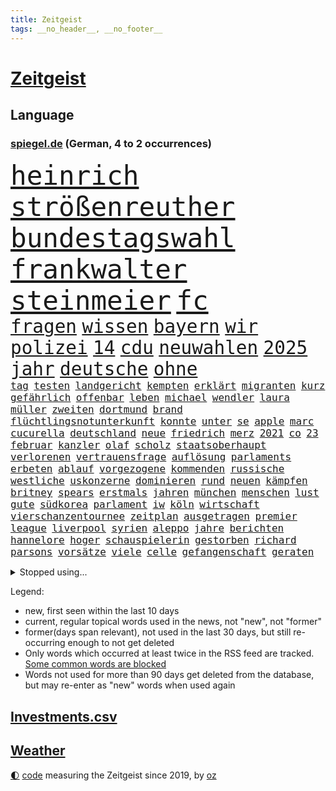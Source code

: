```yaml
---
title: Zeitgeist
tags: __no_header__, __no_footer__
---
```


# [Zeitgeist](https://oliz.io/zeitgeist/)

## Language

<h3><a href="https://www.spiegel.de" target="_blank">spiegel.de</a> (German, 4 to 2 occurrences)</h3>
<p style="font-family:monospace">
<span style="font-size:32pt"><a href="news_links.html#heinrich" class="current">heinrich</a></span>
<span style="font-size:32pt"><a href="news_links.html#strößenreuther" class="new">strößenreuther</a></span>
<span style="font-size:32pt"><a href="news_links.html#bundestagswahl" class="current">bundestagswahl</a></span>
<span style="font-size:32pt"><a href="news_links.html#frankwalter" class="current">frankwalter</a></span>
<span style="font-size:32pt"><a href="news_links.html#steinmeier" class="current">steinmeier</a></span>
<span style="font-size:32pt"><a href="news_links.html#fc" class="current">fc</a></span>
<br>
<span style="font-size:22pt"><a href="news_links.html#fragen" class="current">fragen</a></span>
<span style="font-size:22pt"><a href="news_links.html#wissen" class="current">wissen</a></span>
<span style="font-size:22pt"><a href="news_links.html#bayern" class="current">bayern</a></span>
<span style="font-size:22pt"><a href="news_links.html#wir" class="current">wir</a></span>
<span style="font-size:22pt"><a href="news_links.html#polizei" class="current">polizei</a></span>
<span style="font-size:22pt"><a href="news_links.html#14" class="current">14</a></span>
<span style="font-size:22pt"><a href="news_links.html#cdu" class="current">cdu</a></span>
<span style="font-size:22pt"><a href="news_links.html#neuwahlen" class="current">neuwahlen</a></span>
<span style="font-size:22pt"><a href="news_links.html#2025" class="current">2025</a></span>
<span style="font-size:22pt"><a href="news_links.html#jahr" class="current">jahr</a></span>
<span style="font-size:22pt"><a href="news_links.html#deutsche" class="current">deutsche</a></span>
<span style="font-size:22pt"><a href="news_links.html#ohne" class="current">ohne</a></span>
<br>
<span style="font-size:12pt"><a href="news_links.html#tag" class="current">tag</a></span>
<span style="font-size:12pt"><a href="news_links.html#testen" class="current">testen</a></span>
<span style="font-size:12pt"><a href="news_links.html#landgericht" class="current">landgericht</a></span>
<span style="font-size:12pt"><a href="news_links.html#kempten" class="current">kempten</a></span>
<span style="font-size:12pt"><a href="news_links.html#erklärt" class="current">erklärt</a></span>
<span style="font-size:12pt"><a href="news_links.html#migranten" class="current">migranten</a></span>
<span style="font-size:12pt"><a href="news_links.html#kurz" class="current">kurz</a></span>
<span style="font-size:12pt"><a href="news_links.html#gefährlich" class="current">gefährlich</a></span>
<span style="font-size:12pt"><a href="news_links.html#offenbar" class="current">offenbar</a></span>
<span style="font-size:12pt"><a href="news_links.html#leben" class="current">leben</a></span>
<span style="font-size:12pt"><a href="news_links.html#michael" class="current">michael</a></span>
<span style="font-size:12pt"><a href="news_links.html#wendler" class="new">wendler</a></span>
<span style="font-size:12pt"><a href="news_links.html#laura" class="new">laura</a></span>
<span style="font-size:12pt"><a href="news_links.html#müller" class="current">müller</a></span>
<span style="font-size:12pt"><a href="news_links.html#zweiten" class="current">zweiten</a></span>
<span style="font-size:12pt"><a href="news_links.html#dortmund" class="current">dortmund</a></span>
<span style="font-size:12pt"><a href="news_links.html#brand" class="current">brand</a></span>
<span style="font-size:12pt"><a href="news_links.html#flüchtlingsnotunterkunft" class="new">flüchtlingsnotunterkunft</a></span>
<span style="font-size:12pt"><a href="news_links.html#konnte" class="current">konnte</a></span>
<span style="font-size:12pt"><a href="news_links.html#unter" class="current">unter</a></span>
<span style="font-size:12pt"><a href="news_links.html#se" class="current">se</a></span>
<span style="font-size:12pt"><a href="news_links.html#apple" class="current">apple</a></span>
<span style="font-size:12pt"><a href="news_links.html#marc" class="current">marc</a></span>
<span style="font-size:12pt"><a href="news_links.html#cucurella" class="new">cucurella</a></span>
<span style="font-size:12pt"><a href="news_links.html#deutschland" class="current">deutschland</a></span>
<span style="font-size:12pt"><a href="news_links.html#neue" class="current">neue</a></span>
<span style="font-size:12pt"><a href="news_links.html#friedrich" class="current">friedrich</a></span>
<span style="font-size:12pt"><a href="news_links.html#merz" class="current">merz</a></span>
<span style="font-size:12pt"><a href="news_links.html#2021" class="current">2021</a></span>
<span style="font-size:12pt"><a href="news_links.html#co" class="current">co</a></span>
<span style="font-size:12pt"><a href="news_links.html#23" class="current">23</a></span>
<span style="font-size:12pt"><a href="news_links.html#februar" class="current">februar</a></span>
<span style="font-size:12pt"><a href="news_links.html#kanzler" class="current">kanzler</a></span>
<span style="font-size:12pt"><a href="news_links.html#olaf" class="current">olaf</a></span>
<span style="font-size:12pt"><a href="news_links.html#scholz" class="current">scholz</a></span>
<span style="font-size:12pt"><a href="news_links.html#staatsoberhaupt" class="current">staatsoberhaupt</a></span>
<span style="font-size:12pt"><a href="news_links.html#verlorenen" class="new">verlorenen</a></span>
<span style="font-size:12pt"><a href="news_links.html#vertrauensfrage" class="current">vertrauensfrage</a></span>
<span style="font-size:12pt"><a href="news_links.html#auflösung" class="current">auflösung</a></span>
<span style="font-size:12pt"><a href="news_links.html#parlaments" class="current">parlaments</a></span>
<span style="font-size:12pt"><a href="news_links.html#erbeten" class="new">erbeten</a></span>
<span style="font-size:12pt"><a href="news_links.html#ablauf" class="current">ablauf</a></span>
<span style="font-size:12pt"><a href="news_links.html#vorgezogene" class="current">vorgezogene</a></span>
<span style="font-size:12pt"><a href="news_links.html#kommenden" class="current">kommenden</a></span>
<span style="font-size:12pt"><a href="news_links.html#russische" class="current">russische</a></span>
<span style="font-size:12pt"><a href="news_links.html#westliche" class="current">westliche</a></span>
<span style="font-size:12pt"><a href="news_links.html#uskonzerne" class="new">uskonzerne</a></span>
<span style="font-size:12pt"><a href="news_links.html#dominieren" class="new">dominieren</a></span>
<span style="font-size:12pt"><a href="news_links.html#rund" class="current">rund</a></span>
<span style="font-size:12pt"><a href="news_links.html#neuen" class="current">neuen</a></span>
<span style="font-size:12pt"><a href="news_links.html#kämpfen" class="current">kämpfen</a></span>
<span style="font-size:12pt"><a href="news_links.html#britney" class="new">britney</a></span>
<span style="font-size:12pt"><a href="news_links.html#spears" class="new">spears</a></span>
<span style="font-size:12pt"><a href="news_links.html#erstmals" class="current">erstmals</a></span>
<span style="font-size:12pt"><a href="news_links.html#jahren" class="current">jahren</a></span>
<span style="font-size:12pt"><a href="news_links.html#münchen" class="current">münchen</a></span>
<span style="font-size:12pt"><a href="news_links.html#menschen" class="current">menschen</a></span>
<span style="font-size:12pt"><a href="news_links.html#lust" class="current">lust</a></span>
<span style="font-size:12pt"><a href="news_links.html#gute" class="current">gute</a></span>
<span style="font-size:12pt"><a href="news_links.html#südkorea" class="current">südkorea</a></span>
<span style="font-size:12pt"><a href="news_links.html#parlament" class="current">parlament</a></span>
<span style="font-size:12pt"><a href="news_links.html#iw" class="new">iw</a></span>
<span style="font-size:12pt"><a href="news_links.html#köln" class="current">köln</a></span>
<span style="font-size:12pt"><a href="news_links.html#wirtschaft" class="current">wirtschaft</a></span>
<span style="font-size:12pt"><a href="news_links.html#vierschanzentournee" class="new">vierschanzentournee</a></span>
<span style="font-size:12pt"><a href="news_links.html#zeitplan" class="current">zeitplan</a></span>
<span style="font-size:12pt"><a href="news_links.html#ausgetragen" class="current">ausgetragen</a></span>
<span style="font-size:12pt"><a href="news_links.html#premier" class="current">premier</a></span>
<span style="font-size:12pt"><a href="news_links.html#league" class="current">league</a></span>
<span style="font-size:12pt"><a href="news_links.html#liverpool" class="current">liverpool</a></span>
<span style="font-size:12pt"><a href="news_links.html#syrien" class="current">syrien</a></span>
<span style="font-size:12pt"><a href="news_links.html#aleppo" class="current">aleppo</a></span>
<span style="font-size:12pt"><a href="news_links.html#jahre" class="current">jahre</a></span>
<span style="font-size:12pt"><a href="news_links.html#berichten" class="current">berichten</a></span>
<span style="font-size:12pt"><a href="news_links.html#hannelore" class="new">hannelore</a></span>
<span style="font-size:12pt"><a href="news_links.html#hoger" class="new">hoger</a></span>
<span style="font-size:12pt"><a href="news_links.html#schauspielerin" class="current">schauspielerin</a></span>
<span style="font-size:12pt"><a href="news_links.html#gestorben" class="current">gestorben</a></span>
<span style="font-size:12pt"><a href="news_links.html#richard" class="current">richard</a></span>
<span style="font-size:12pt"><a href="news_links.html#parsons" class="new">parsons</a></span>
<span style="font-size:12pt"><a href="news_links.html#vorsätze" class="new">vorsätze</a></span>
<span style="font-size:12pt"><a href="news_links.html#viele" class="current">viele</a></span>
<span style="font-size:12pt"><a href="news_links.html#celle" class="current">celle</a></span>
<span style="font-size:12pt"><a href="news_links.html#gefangenschaft" class="current">gefangenschaft</a></span>
<span style="font-size:12pt"><a href="news_links.html#geraten" class="current">geraten</a></span>
</p>
<details>
<summary>Stopped using...</summary>
<p class="former" style="font-size:12pt">
cristiano(1528) wunsch(1527) beschreibt(1526) frankfurter(1526) gründer(1526) zahlreichen(1526) betrug(1525) depressionen(1525) bayerische(1524) fischer(1524) gegenseitig(1524) 5(1523) aktivisten(1523) einzelne(1523) entlässt(1523) extreme(1523) reformen(1523) schildert(1523) 400(1522) bitten(1522) geholfen(1522) geplanten(1522) japan(1522) lauterbach(1522) nahverkehr(1522) 37(1521) angekommen(1521) bemüht(1521) bundesweit(1521) entdecken(1521) tieren(1520) schatten(1519) turnier(1519) verstorbenen(1519) xi(1519) bezahlt(1518) feierte(1518) frühen(1518) mannes(1518) null(1518) phase(1518) vorschläge(1518) 27(1517) album(1517) entschädigung(1517) hinterlassen(1517) sexueller(1517) abgang(1516) umstritten(1516) babys(1515) nord(1515) verabschiedet(1515) bundestrainer(1514) frust(1514) kamera(1514) klimapolitik(1514) produzieren(1514) aufnahme(1513) bsc(1513) hertha(1513) wachstum(1513) wochenlang(1513) folgte(1512) offiziellen(1512) schnitt(1512) trainieren(1512) 3000(1511) anbieter(1511) polnische(1511) system(1511) ungarns(1511) verlangen(1511) abgebrochen(1510) beschwerden(1510) stadion(1510) gebiet(1509) park(1509) starker(1509) großbritanniens(1508) inszeniert(1506) lücke(1506) vorgaben(1506) entsetzen(1505) genauso(1505) schauen(1505) weckt(1505) führenden(1503) überschwemmungen(1500) bäume(1498) bundesgerichtshof(1497) ausrüstung(1496) chinas(1495) einschätzung(1495) erstochen(1495) größere(1495) analysiert(1494) schießen(1493) kräfte(1487) koalitionspartner(1486) abhängig(1484) erhöhung(1484) iranischen(1484) kiew(1476) überfall(1475) startup(1470) missbrauchs(1461) schadensersatz(1459) aktionen(1453) zusätzliche(1451) niederländer(1421) politikern(1358) banken(1323) interessen(1321) lediglich(1305) tennisstar(1287) vorsicht(1285) novak(1267) fachkräftemangel(1266) zerstörte(1265) arme(1259) bundesanwaltschaft(1253) russen(1246) polnischen(1229) weibliche(1218) gestern(1216) exil(1207) hoffenheim(1197) investiert(1187) tiger(1171) bekräftigt(1166) abschreckung(1157) demo(1156) spezielle(1155) rauswurf(1154) volksverhetzung(1138) ostdeutschland(1137) euländer(1128) auge(1118) rande(1116) unserem(1108) brennt(1095) schloss(1092) erschwert(1076) überwachung(1058) gezwungen(1042) einheit(1036) triumphiert(1021) lücken(1014) unmittelbar(1006) fünften(1005) schneiden(1005) kriegsverbrechen(996) kriegsbeginn(992) crew(975) nationalelf(975) erlauben(971) verärgert(953) prominenten(943) unterlag(943) harter(936) verzweiflung(935) sprung(917) kandidat(916) grün(903) genauer(891) deutsch(889) erdbeben(886) äußerst(862) offizielle(861) hoffnungsträger(853) extremisten(849) farben(831) erzielte(829) nackt(828) auseinander(824) feierten(819) persönlichen(802) angreifen(799) zweifeln(794) freundschaft(793) knappe(791) bergen(786) parolen(783) auszeichnung(781) autohersteller(778) äußerung(767) billigt(761) uskonzern(761) reißen(755) gesprengt(754) düster(753) singt(750) tabu(748) verbrenner(746) deutschlandticket(742) anscheinend(741) fenster(741) abwehr(740) djokovic(739) check(735) dfbelf(735) hauses(735) text(735) jerusalem(722) aggressiv(715) tourismus(713) wand(695) zufällig(695) demonstriert(693) bewahren(692) landwirte(692) miete(691) gedenken(690) bremst(679) startups(677) lauf(672) nagelsmann(668) generäle(662) rostock(659) wegner(654) gewartet(636) jugend(635) fußballverband(611) behaupten(610) übergriff(607) alexandra(606) deutlicher(603) gewalttaten(602) hoeneß(599) sichere(599) härtere(597) durchgesetzt(595) urlauber(591) uli(581) terrorismus(577) evakuierung(574) spektakulären(571) naturschutz(568) absurd(561) beruft(559) popp(556) open(555) objekte(550) sächsischen(547) zahlungen(547) marschflugkörper(546) älterer(540) errichtet(537) renommierten(537) stock(537) stellvertretende(536) einbringen(535) überlegen(535) anderthalb(526) warnungen(526) entscheidende(524) schweigt(524) klassische(513) eauto(511) seele(511) victoria(511) antwortet(509) spdchef(508) lagen(503) argentiniens(493) boykott(489) lady(483) chancenlos(480) kandidiert(480) sprachen(480) rasche(479) us(479) israeli(476) bbc(463) rechtsextremisten(463) technisch(462) gewechselt(460) mittelfeld(457) 99(454) uswahl(454) archäologen(445) jüdischen(443) verliebt(443) mützenich(442) rolf(442) strafgerichtshof(442) kehrtwende(441) nagel(439) fehlte(437) schenkt(436) duo(430) gedächtnis(428) nächte(424) versuche(423) mars(420) tennisspieler(418) geiseln(416) unterscheidet(416) 1990(412) propalästinensische(412) israelischem(411) beteiligung(409) reagierten(409) hamasanführer(408) interne(407) wahlsieg(406) neonazis(404) usschauspieler(392) abfall(390) zeitgemäß(389) barbara(385) erfahrung(385) freitagmorgen(385) bären(382) claus(382) gestritten(382) kostenlos(382) hamasmassaker(381) gewaltsam(379) haderte(379) torjäger(378) staatsanwälte(377) kündigungen(376) bereichen(373) nass(366) po(365) vereidigt(365) oscarpreisträgerin(363) abgeordneter(361) religiösen(361) reparieren(354) finanzen(353) fortschritte(353) ambitionen(352) umfangreiche(346) anzugreifen(344) vincent(339) melanie(338) besonderes(335) brandenburgischen(335) gleichberechtigung(335) ordentlich(333) firmenchef(332) onlineplattform(330) landsmann(328) format(327) holten(323) gegensteuern(322) ausgang(321) chrome(319) notlandung(319) verwehrt(319) berühmteste(317) charlotte(317) musikerin(317) weltstar(316) elton(315) staub(313) shein(311) rettete(310) great(307) hummels(307) mats(307) bronze(303) wirecard(303) gefälschter(302) gitarrist(301) trainers(301) inakzeptabel(300) vizepräsidentin(300) bundestagsabgeordnete(299) landtagswahl(299) vorgesehen(298) siegtreffer(297) angeordnet(296) emojis(292) raf(291) blau(290) apotheker(287) zoo(286) änderte(286) chinesisches(285) haustür(285) sprang(282) wirtschaftskrise(282) möglichkeit(281) schweigegeldprozess(281) lüge(279) verlorene(279) meistertitel(278) virus(278) bear(277) hochstapler(277) aktualisiert(274) ali(269) khamenei(269) ersatz(268) indirekt(267) f(266) schnellste(266) verurteilter(266) kaputt(265) intensiv(264) verbraucherpreise(264) vizepräsident(263) vorab(262) aktie(255) km/h(253) josh(252) thyssenkrupp(252) arbeitszeiten(251) therapie(251) tragödie(251) menschenrechtler(249) potenzial(249) ernannt(248) rüstungskonzern(248) titanic(248) zusätzlichen(248) vorgezogenen(247) balkon(246) angebote(245) einbruch(245) statistische(244) alias(243) arbeitszeit(242) dürre(242) billionen(241) denkbar(241) gesammelt(241) üblich(241) bedrohen(240) ostküste(240) zivilgesellschaft(240) netzwerke(239) einheimische(238) beseitigen(237) wohngebiet(235) obdachlosen(234) technischen(234) witz(234) fronten(233) hochhaus(231) hauskauf(230) immobilienkauf(230) angelegte(228) jahrhunderts(228) immobilie(227) szenarien(227) wittert(227) depression(225) beck(224) stahl(224) gekippt(223) normalität(223) überflutungen(223) fahrern(222) islam(222) erdgas(221) stephen(221) wohnungslose(221) behindern(220) klang(219) nadal(218) heiße(217) stalking(217) umweltschützer(217) laufender(216) anlegen(214) kundschaft(214) landeten(213) vorfalls(213) wahlrecht(212) packt(211) beirut(208) me(208) reiz(208) heimatstadt(207) gewachsen(206) heimatmarkt(206) mitstreiter(206) brutalen(204) impfstoffe(204) nirgendwo(203) 39jährige(202) ausbreitung(201) enorme(199) gehackt(199) heimspiel(199) hilton(199) stärkere(199) propalästinensischer(198) buhlt(197) feindbild(197) protestierte(197) weicht(195) breiten(194) befragen(193) exmanager(193) happy(192) kulturschaffende(192) münchens(192) gewaltigen(191) erschießen(190) aufsteigen(189) schwarzwald(189) sprengen(189) bildungsministerium(188) esprit(188) grand(188) wandern(188) schlägerei(187) wagenknechtpartei(185) kompany(184) josé(183) matthew(183) ägyptischen(183) gemeint(182) bezahlbare(180) schwule(180) unzufrieden(180) usrapper(180) jeremy(178) hinein(177) stationen(177) vollrausch(177) 650(176) axel(176) lauterbachs(176) fernseher(175) unterbrechen(175) rechtem(173) situationen(173) 25jährige(172) white(172) 2002(171) aufgewachsen(171) stream(170) bewahrt(169) hochrechnungen(168) städtetrip(168) basketballer(167) nachträglich(166) sprengung(166) einfachere(165) häusliche(165) interaktiven(165) ursprünglich(165) kurioser(164) unsicher(164) aggressiven(162) vermummte(162) jusochef(161) magabewegung(161) türmer(161) danke(159) emmy(159) fünfmal(158) schult(157) abriss(156) galaxie(156) renten(156) surrealen(156) versteigerung(156) auftritten(155) fabian(155) telefon(155) immobilienkrise(153) funktionen(152) stromausfällen(152) wählten(152) fitnessstudio(151) firmenpleiten(150) flughafens(150) starkem(148) gefühlen(147) katzen(147) siebte(147) ernstvolker(146) glaube(146) kandidieren(146) kulturelle(146) spacex(146) verräter(146) zutiefst(146) kalkül(145) richtungen(145) zweijähriger(145) auftrieb(143) kunstwerk(143) ansehen(142) brilliert(142) stiehlt(142) waggon(142) engländer(141) gesetzen(141) feind(140) gleichgültigkeit(140) recap(140) rützels(140) sparkasse(140) gewürgt(139) untergang(139) kanzlerkandidatur(138) langstreckenwaffen(138) notfalls(138) anlegern(137) philippinischen(137) adele(135) ungemütlich(135) follower(134) frisches(134) verpflichtung(133) emmys(132) komplizierte(132) alabama(131) ostbeauftragter(131) vorstellt(131) absolviert(130) gesundheitliche(130) verzweifelt(130) bundesnetzagentur(129) heldin(129) klimakonferenz(129) ron(129) altem(128) berufsalltag(128) einjähriger(128) unbeliebten(128) ächzt(128) aids(127) diskurs(127) einstigen(127) kannte(127) trübt(127) masche(126) northvolt(126) sozialdemokrat(126) versinkt(126) 36jährige(125) beschrieb(125) kubicki(125) erklärungsnot(124) komponisten(124) marianne(124) thailändischen(124) bergsteiger(123) einrichtung(122) klappen(122) metin(122) sitzung(122) brandenburgs(121) eigens(121) caroline(120) dhl(120) afghanischen(119) gigantischer(119) matt(119) roadtrip(119) kandidatin(118) rivalisierende(118) stell(117) taucher(117) wirren(116) 81(115) hauptquartier(115) wahrgenommen(115) überholmanöver(115) bizarre(114) hetze(114) 29jährige(113) eisbären(113) ermordung(113) krönt(112) punktet(112) keime(111) kuba(111) strafverfolgung(111) übelkeit(111) fassade(110) ausgebildeten(109) gange(109) möglichem(109) ops(109) traten(109) begibt(107) teilnehmenden(107) zustimmung(107) aachen(105) stadtteil(104) eingeschlossen(103) male(103) geschaffen(102) konzerts(102) medikamenten(102) nutzerinnen(102) tobte(102) tournee(102) innenstädten(101) liege(101) romantik(101) düfte(100) hassnachrichten(100) ungewissen(100) waschen(100) anziehen(99) komitees(99) fotograf(98) jährlichen(98) windsor(98) überflüssig(98) autonomen(97) feuerball(97) retrospektive(97) wiederentdeckt(97) müde(96) offenbarung(96) wiederbelebt(96) achtung(95) gravierend(95) krankenhäusern(95) organisierte(95) etfs(94) agrarminister(93) jannik(93) nbalegende(93) schaulustige(93) todes(93) tüv(93) chicago(92) holstein(92) kleinkind(92) mitarbeiterinnen(92) parteifreund(92) umweltschutz(92) überwacht(92) doping(91) drohmails(91) elften(91) magische(91) markige(91) messerverbot(91) riechen(91) sexualdelikt(91) sweet(91) bentancur(90) drogeneinfluss(90) entfernung(90) höchstpersönlich(90) makel(90) monatelange(90) nacken(90) podcasts(90) prügelattacke(90) rodrigo(90) delegierten(89) einfahrt(89) logan(89) niedergegangen(89) operieren(89) rührt(89) sinner(89) geweigert(88) metas(88) schieflage(88) wertet(88) wmgürtel(88) hamann(87) korallen(87) ralph(87) schwersten(87) aleksandar(86) betreuen(86) doku(86) lauten(86) lebensgefühl(86) liam(86) pavlović(86) spielende(86) wolfsburger(86) di(85) ertrag(85) felder(84) jakob(84) karina(84) carey(83) freigestellt(83) 112(82) bruchteil(82) einkaufen(82) kurt(82) zielt(82) absurder(81) amann(81) gelangen(81) gescheiterten(81) mariah(81) politikwissenschaftler(81) populärer(81) spiegelchefredakteurin(81) baggerfahrer(80) eindämmen(80) gewehrt(80) kanzlerfrage(80) mobiltelefon(80) politologe(80) pressesprecher(80) stärkt(80) ehemänner(79) hungerkrise(79) höherem(79) lesungen(79) reißleine(79) storm(79) tausendmal(79) airpods(78) erholung(78) erstarken(78) gekappt(78) hadert(78) klärung(78) scheiterns(78) schwindel(78) strukturen(78) xchef(78) alarmsignal(77) diplomatie(77) direkte(77) fremde(77) kohfeldt(77) meetings(77) tusk(77) unschädlich(77) ausgerichtet(76) beeinflusst(76) beispiellosen(76) māori(76) nachgegeben(76) stimmten(76) traumhaus(76) überdreht(76) 02(75) 95(75) bundesbankpräsident(75) pablo(75) tatorts(75) antisemitisch(74) erstellt(74) exdortmunder(74) marino(74) rebecca(74) regulierung(74) verhaften(74) wegzug(74) zerrüttet(74) 87(73) auswärtssieg(73) ernste(73) versäumte(73) 550000(72) ableiten(72) fahrwasser(72) jochen(72) maurer(72) starshiprakete(72) steif(72) bedrängt(71) meistert(71) springer(71) unbeeindruckt(71) usjustizministerium(71) cduabgeordnete(70) zugute(70) alljährlich(69) banden(69) beeindruckend(69) goretzka(69) musikvideo(69) produzentin(69) rabbiner(69) rasante(69) schuf(69) statuen(69) unosicherheitsrat(69) bemerkung(68) bestand(68) bka(68) erarbeiten(68) expandieren(68) fell(68) formular(68) gutgehen(68) männchen(68) nächstgelegenen(68) aussteht(67) diversität(67) dokumentarfilm(67) medienvertreter(67) nathalie(67) osteuropa(67) paraguay(67) saal(67) sirenen(67) son(67) town(67) krefeld(66) kreuzes(66) ohio(66) planet(66) rennstall(66) scott(66) spitzenmann(66) bauarbeiter(65) burg(65) galerie(65) gewaltdelikten(65) schiitischen(65) sexualisierte(65) usgeschäft(65) waffeneinsatz(65) entschärft(64) kran(64) regulär(64) strackzimmermann(64) bringe(63) edward(63) freigabe(63) jusos(63) burghausen(62) direction(62) intervention(62) nahende(62) sexistische(62) techbranche(62) wölfen(62) car(61) industrienationen(61) passen(61) seitlich(61) tatjana(61) teevs(61) allenfalls(60) rostocker(60) umweltschädlich(60) vegas(60) verspätete(60) güterzug(59) heutzutage(59) interkontinentalrakete(59) klavier(59) magyar(59) millionenschweres(59) pauschal(59) péter(59) sportdirektor(59) spotten(59) terrorattacke(59) unterwäsche(59) ausgrenzung(58) bedenkliche(58) cdu/csufraktion(58) einzigen(58) ibrahim(58) kindesmissbrauchs(58) nutztiere(58) osnabrücker(58) renommierte(58) schlaganfall(58) eva(57) first(57) grünheide(57) hacker(57) nachfolgers(57) neumarkt(57) nützen(57) stralsund(57) teslafabrik(57) ungeklärt(57) befestigt(56) beiruts(56) lesetipps(56) minimal(56) mächtigsten(56) regierungsbündnis(56) schiiten(56) schwerste(56) 58jährige(55) t(55) angeben(54) besiedelten(54) chefwechsel(54) dance(54) disneyland(54) umweltverschmutzung(54) werkstatt(54) musikalischen(53) aufrüstung(52) ehrgeizig(52) gegnern(52) geplanter(52) kraftfahrtbundesamt(52) leaks(52) 750(51) bryan(51) düsteres(51) gesellschaftlich(51) identifizieren(51) tennislegende(51) zaragoza(51) durchkreuzt(50) endgültige(50) entführen(50) essens(50) harmlos(50) jemenitischen(50) miersch(50) unicef(50) verkehrs(50) anreiz(49) bunkern(49) prosor(49) vertrauensvolle(49) weltuntergang(49) zermürbt(49) georgische(48) göttingen(48) isolation(48) panzerglas(48) tolan(48) unipräsident(48) attraktivität(47) interviewt(47) langlebigkeit(47) panikattacken(47) startelf(47) afdabgeordneten(46) amerikanischer(46) parteivize(46) podolski(46) einwanderer(45) hüfte(45) sichtbaren(45) vorstandsvorsitzende(45) wanderwitz(45) bosnienherzegowina(44) bundesparteitag(44) klimaforscher(44) lyle(44) menendez(44) saporischschja(44) schäumt(44) verlängerung(44) weltklimakonferenz(44) altmodisch(43) beschränken(43) busse(43) einstellung(43) hollywoodschauspielerin(43) referendum(43) brombeerkoalition(42) minecraft(42) missfallen(42) selbstverständlichkeit(42) verbleib(42) akkuschrauber(41) deportation(41) erkennbar(41) notfälle(41) unbewohnbar(41) usverteidigungsminister(41) australian(40) badezimmer(40) fdpvize(40) liegend(40) tal(40) no(39) teslagegner(39) ultimatum(39) absichtlich(38) android(38) bösartige(38) einsparen(38) koalitionsverhandlungen(38) massenabschiebung(38) treibstoff(38) umwege(38) unhöflich(38) flutkatastrophe(37) jva(37) makes(37) staatsverschuldung(37) tumult(37) arbeitsmarktexperten(36) besteuern(36) gerhard(36) non(36) puren(36) unfällen(36) zivilisation(36) spdfraktionschef(35) umgeben(35) wright(35) jinping(34) leib(34) payne(34) raschen(34) reunion(34) tauscht(34) weltordnung(34) ökonom(34) kliniken(33) krankenhausreform(33) odessa(33) sexualisierter(33) wachsenden(33) zusammenrücken(33) aufgeklärt(32) buchtipps(32) defekt(32) grünenparteitag(32) jake(32) polizeiwache(32) rocken(32) sorgenkinder(32) 72(31) decathlon(31) femizide(31) food(31) taschengeld(31) vorherrschaft(31) göttinger(30) jemenitische(30) machtlos(30) totale(30) vollstrecker(30) einnehmen(29) glücksfall(29) liedermacher(29) luftabwehr(29) zurückgeben(29) effizient(28) knickt(28) legendär(28) premierleagueklub(28) suizidgedanken(28) zerschlagen(28) abifeier(27) aufnehmen(27) entschluss(27) nutzern(27) streben(27) ulf(27) verlogen(27) bosch(26) longoria(26) ukrainern(26) hingerichtet(25) latif(25) meeting(25) mojib(25) spagat(25) mahnmal(24) morddrohung(24) odenwaldschule(24) quoten(24) sheinbaum(24) systematischen(24) tradwives(24) unternehmerin(24) auserkoren(23) bruttoinlandsprodukt(23) einschüchterung(23) entgleist(23) fluteten(23) gebackene(23) historischem(23) tauchern(23) vorquartal(23) vwbetriebsrat(23) wahldebakel(23) dammbruch(22) erfolgsrezept(22) jonathan(22) ruhig(22) zugestellte(22) überbieten(22) geschicke(21) giegold(21) kapituliert(21) kindergarten(21) reduzierung(21) schadet(21) beauftragten(20) europäisch(20) garden(20) schräge(20) square(20) trumpunterstützer(20) index(19) personell(19) projekts(19) schärfste(19) verurteilen(19) zollfahnder(19) exfinanzminister(18) kabarett(18) leugnet(18) lupe(18) neuerliche(18) projekten(18) scharfer(18) schnelligkeit(18) stimmungstief(18) werbekampagne(18) energieunternehmen(17) missbrauchen(17) queeren(17) unverständnis(17) amazonas(16) bauten(16) belasten(16) ferne(16) klimagipfels(16) möchten(16) zerreißprobe(16) 34jähriger(15) bittere(15) demontiert(15) einzigartig(15) exrafterroristin(15) schwache(15) trumpwähler(15) dastehen(14) fähigkeit(14) führungsposition(14) klimakonferenzen(14) murray(14) neuesten(14) shortcut(14) dubiosen(13) hindernis(13) männlichen(13) solange(13) ungemütliche(13) wertheim(13) wichtigstes(13) wiese(13) klimaschützer(12) lambsdorff(12) managerinnen(12) platzen(12) rechtsexperte(12) sachse(12) stärkung(12) gewählter(11) glatt(11) onlyfans(11)
</p>
</details>
<p>Legend:
<ul>
<li><span class="new">new</span>, first seen within the last 10 days</li>
<li><span class="current">current</span>, regular topical words used in the news, not "new", not "former"</li>
<li><span class="former">former(days span relevant)</span>, not used in the last 30 days, but still re-occurring enough to not get deleted</li>
<li>Only words which occurred at least twice in the RSS feed are tracked. <a href="language/filters.py">Some common words are blocked</a></li>
<li>Words not used for more than 90 days get deleted from the database, but may re-enter as "new" words when used again</li>
</ul>
</p>

## [Investments](investments.html)[.csv](investments.csv)

## [Weather](weather.html)

<footer>
<a href="javascript:toggleTheme()" class="nav">🌓</a>
<a href="https://github.com/ooz/zeitgeist">code</a> measuring the Zeitgeist since 2019, by <a href="https://oliz.io">oz</a>
</footer>
